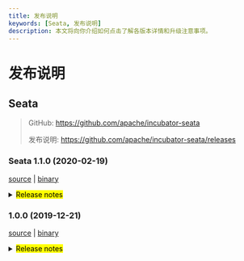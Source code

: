 ```yaml
---
title: 发布说明
keywords: [Seata, 发布说明]
description: 本文将向你介绍如何点击了解各版本详情和升级注意事项。
---
```



# 发布说明

## Seata

> GitHub: https://github.com/apache/incubator-seata 
> 
> 发布说明: https://github.com/apache/incubator-seata/releases

### Seata 1.1.0 (2020-02-19)

 [source](https://github.com/apache/incubator-seata/archive/v1.1.0.zip) | 
 [binary](https://github.com/apache/incubator-seata/releases/download/v1.1.0/seata-server-1.1.0.zip)
<details>
    <summary><mark>Release notes</mark></summary>

Seata 1.1.0 发布。

Seata 是一款开源的分布式事务解决方案，提供高性能和简单易用的分布式事务服务。

此版本更新如下：

### feature：
- [[#2200](https://github.com/apache/incubator-seata/pull/2200)] 支持 postgresql (业务侧和 TC server) 
- [[#1746](https://github.com/apache/incubator-seata/pull/1746)] 支持 httpClient 自动集成
- [[#2240](https://github.com/apache/incubator-seata/pull/2240)] 支持自定义 Saga 恢复策略超时时间
- [[#1693](https://github.com/apache/incubator-seata/pull/1693)] 支持 druid 类隔离加载，隔离中间件和业务侧的 druid 使用
- [[#2245](https://github.com/apache/incubator-seata/pull/2245)] 支持 zookeeper 鉴权
- [[#2239](https://github.com/apache/incubator-seata/pull/2239)] 支持 dubbo 2.7.4+
- [[#2203](https://github.com/apache/incubator-seata/pull/2203)] 支持 nacos 配置中心设置 group 属性
- [[#2086](https://github.com/apache/incubator-seata/pull/2086)] 支持 apollo 配置中心设置 namespace 属性
- [[#2106](https://github.com/apache/incubator-seata/pull/2106)] 支持 FastThreadLocalContextCore 存储事务上下文
- [[#1703](https://github.com/apache/incubator-seata/pull/1703)] 支持 sql parser SPI，提供 druid sql parser
- [[#2151](https://github.com/apache/incubator-seata/pull/2151)] 支持 Saga 模式跳过成功分支事务的 report


### bugfix：
- [[#2270](https://github.com/apache/incubator-seata/pull/2270)] 修复 worker size 不支持枚举配置和其他配置问题
- [[#2258](https://github.com/apache/incubator-seata/pull/2258)] 修复 channelHandler 重连时 not sharable 问题
- [[#2261](https://github.com/apache/incubator-seata/pull/2261)] 修复定时任务启动但 ApplicationContext 未刷新问题
- [[#2262](https://github.com/apache/incubator-seata/pull/2262)] 修复 nacos 初始化脚本设置 group 错误问题
- [[#2249](https://github.com/apache/incubator-seata/pull/2249)] 修复 Saga 模式注册分支失败状态机状态错误问题
- [[#2126](https://github.com/apache/incubator-seata/pull/2126)] 修复表名和列名转义符错误问题
- [[#2234](https://github.com/apache/incubator-seata/pull/2234)] 修复使用 fastjson 反序列化 bigint 错误问题
- [[#2237](https://github.com/apache/incubator-seata/pull/2237)] 修复 DefaultCoordinatorTest 在 wins 测试错误问题
- [[#2233](https://github.com/apache/incubator-seata/pull/2233)] 修复使用 fastjson 忽略 tableMeta 失效问题
- [[#2172](https://github.com/apache/incubator-seata/pull/2172)] 修复使用 SpringCloudConfig 配置中心无法读取配置问题
- [[#2217](https://github.com/apache/incubator-seata/pull/2217)] 修复 seata-spring-boot-starter 错误配置名称
- [[#2219](https://github.com/apache/incubator-seata/pull/2219)] 修复 seata-spring-boot-starter 读取disableGlobalTransaction 配置错误问题
- [[#2187](https://github.com/apache/incubator-seata/pull/2187)] 修复有相同数据依赖的不同事务分支路由到不同server时回滚顺序错误问题
- [[#2175](https://github.com/apache/incubator-seata/pull/2175)] 修复 server direct buffer OOM 问题
- [[#2210](https://github.com/apache/incubator-seata/pull/2210)] 修复二阶段 commit 和 rollback 重试超时 globalSession 无法删除问题
- [[#2179](https://github.com/apache/incubator-seata/pull/2179)] 修复 redis 注册中心 db 属性转型错误问题
- [[#2192](https://github.com/apache/incubator-seata/pull/2192)] 修复 eureka getHostName() 返回 ipAddress 问题
- [[#2198](https://github.com/apache/incubator-seata/pull/2198)] 修复 rollback 超时无法自动删除全局锁问题
- [[#2167](https://github.com/apache/incubator-seata/pull/2167)] 修复 Saga 异步执行返回相同 id 问题
- [[#2185](https://github.com/apache/incubator-seata/pull/2185)] 修复 server 启动时 kubernetes 的判断条件
- [[#2145](https://github.com/apache/incubator-seata/pull/2145)] 修复 Saga 模式重试成功上报状态错误问题
- [[#2113](https://github.com/apache/incubator-seata/pull/2113)] 修复分支 rollback 失败触发多个 TC 重试导致的并发异常


### optimize： 
- [[#2255](https://github.com/apache/incubator-seata/pull/2255)] 优化配置项的默认配置值
- [[#2230](https://github.com/apache/incubator-seata/pull/2230)] 统一配置项命名风格和保持 seata-all 和 spring boot starter相同默认值
- [[#1935](https://github.com/apache/incubator-seata/pull/1935)] 重构 client 和 server RPC
- [[#2215](https://github.com/apache/incubator-seata/pull/2215)] 优化 Saga 模式的超时处理 
- [[#2227](https://github.com/apache/incubator-seata/pull/2227)] 分离 TC In/Outbound 接口 
- [[#2033](https://github.com/apache/incubator-seata/pull/2033)] DefaultRemotingParser 逻辑优化
- [[#1688](https://github.com/apache/incubator-seata/pull/1688)] 减少客户端无用依赖
- [[#2134](https://github.com/apache/incubator-seata/pull/2134)] 按照事务模式区分 TC 逻辑重构
- [[#2224](https://github.com/apache/incubator-seata/pull/2224)] 优化 ContextCoreLoader 代码风格
- [[#2171](https://github.com/apache/incubator-seata/pull/2171)] 优化配置初始化同步脚本和添加使用说明
- [[#2208](https://github.com/apache/incubator-seata/pull/2208)] 使用 SPI LoadLevel name 代替 getDbType 接口方法
- [[#2182](https://github.com/apache/incubator-seata/pull/2182)] 优化 seata-spring-boot-starter 前缀判断逻辑
- [[#2211](https://github.com/apache/incubator-seata/pull/2211)] 优化 RootContext 代码风格
- [[#2140](https://github.com/apache/incubator-seata/pull/2140)] 优化 GzipUtil 代码风格
- [[#2209](https://github.com/apache/incubator-seata/pull/2209)] 重构 seata-discovery 模块，增加可读性
- [[#2055](https://github.com/apache/incubator-seata/pull/2055)] 使用 SPI 重构 tableMetaCache 和 undoLogManager
- [[#2184](https://github.com/apache/incubator-seata/pull/2184)] 重构 seata-config 模块，增加可读性
- [[#2095](https://github.com/apache/incubator-seata/pull/2095)] 重构数据源自动代理，区分 jdk 和 cglib 代理属性设置
- [[#2178](https://github.com/apache/incubator-seata/pull/2178)] Saga 状态机设计器添加默认 catch 节点
- [[#2103](https://github.com/apache/incubator-seata/pull/2103)] 优化 tcc 模块代码，增加可读性
- [[#2125](https://github.com/apache/incubator-seata/pull/2125)] 修改 MySQL recognizer package 路径
- [[#2176](https://github.com/apache/incubator-seata/pull/2176)] 修复 typos
- [[#2156](https://github.com/apache/incubator-seata/pull/2156)] 重构 sqlparser druid 名称为常量
- [[#2170](https://github.com/apache/incubator-seata/pull/2170)] 增加 seata common 模块的单测覆盖率
- [[#2139](https://github.com/apache/incubator-seata/pull/2139)] 优雅关闭 resources
- [[#2097](https://github.com/apache/incubator-seata/pull/2097)] 将 codec 模块重命名为 serializer 模块
- [[#2159](https://github.com/apache/incubator-seata/pull/2159)] 优化 spring 模块代码风格，增加可读性
- [[#2036](https://github.com/apache/incubator-seata/pull/2036)] 优化 Dubbo parser 逻辑
- [[#2062](https://github.com/apache/incubator-seata/pull/2062)] 优化 seata-rm-datasource 模块代码风格，增加可读性
- [[#2146](https://github.com/apache/incubator-seata/pull/2146)] 优化日志输出字符拼接
- [[#2038](https://github.com/apache/incubator-seata/pull/2038)] 优化 common 模块代码风格，增加可读性 
- [[#2120](https://github.com/apache/incubator-seata/pull/2120)] 修复 typos 
- [[#2078](https://github.com/apache/incubator-seata/pull/2078)] 增加 oracle table meta cache 单测覆盖度
- [[#2115](https://github.com/apache/incubator-seata/pull/2115)] 修复 typos
- [[#2099](https://github.com/apache/incubator-seata/pull/2099)] 优化 tm 模块代码风格，增加可读性

非常感谢以下 contributors 的代码贡献。若有无意遗漏，请报告。

- [slievrly](https://github.com/slievrly) 
- [xingfudeshi](https://github.com/xingfudeshi)   
- [objcoding](https://github.com/objcoding)   
- [long187](https://github.com/long187)   
- [zjinlei](https://github.com/zjinlei)   
- [ggndnn](https://github.com/ggndnn)  
- [lzf971107](https://github.com/lzf971107)    
- [CvShrimp](https://github.com/CvShrimp)   
- [l81893521](https://github.com/l81893521)   
- [ph3636](https://github.com/ph3636)   
- [koonchen](https://github.com/koonchen)   
- [leizhiyuan](https://github.com/leizhiyuan)   
- [funky-eyes](https://github.com/funky-eyes)   
- [caioguedes](https://github.com/caioguedes)   
- [helloworlde](https://github.com/helloworlde)   
- [wxbty](https://github.com/wxbty)    
- [bao-hp](https://github.com/bao-hp)   
- [guojingyinan219](https://github.com/guojingyinan219)   
- [CharmingRabbit](https://github.com/CharmingRabbit)   
- [jaspercloud](https://github.com/jaspercloud)   
- [jsbxyyx](https://github.com/jsbxyyx)   

同时，我们收到了社区反馈的很多有价值的issue和建议，非常感谢大家。

**常用链接**   

**Seata**: https://github.com/apache/incubator-seata   
**Seata-Samples**: https://github.com/apache/incubator-seata-samples   
**Release**: https://github.com/apache/incubator-seata/releases   
**Seata 官网**: https://seata.apache.org/zh-cn/
</details>

 ### 1.0.0 (2019-12-21)
 [source](https://github.com/apache/incubator-seata/archive/v1.0.0.zip) | 
 [binary](https://github.com/apache/incubator-seata/releases/download/v1.0.0/seata-server-1.0.0.zip)
<details>
  <summary><mark>Release notes</mark></summary>

  ### Seata 1.0.0 GA版本重磅发布
  Seata 1.0.0 GA版本重磅发布。

  Seata 是一款开源的分布式事务解决方案，提供高性能和简单易用的分布式事务服务。
  
  此版本更新如下：

​      

  ### feature：
  - [[#1966](https://github.com/apache/incubator-seata/pull/1966)] 增加client端单条消息发送方式
  - [[#2004](https://github.com/apache/incubator-seata/pull/2004)] 增加配置中心配置同步脚本
  - [[#1997](https://github.com/apache/incubator-seata/pull/1997)] 提供图像生成工具便于查看Saga状态机执行路径
  - [[#1992](https://github.com/apache/incubator-seata/pull/1992)] 支持动态降级
  - [[#1898](https://github.com/apache/incubator-seata/pull/1898)] 支持动态配置
  - [[#1983](https://github.com/apache/incubator-seata/pull/1983)] 支持hessian序列化
  - [[#1960](https://github.com/apache/incubator-seata/pull/1960)] 提供基于GGEditor的可视化图形Saga状态机设计器
  - [[#1900](https://github.com/apache/incubator-seata/pull/1900)] Saga状态语言支持重试服务
  - [[#1885](https://github.com/apache/incubator-seata/pull/1885)] 增加Docker image构建配置
  - [[#1914](https://github.com/apache/incubator-seata/pull/1914)] 支持Oracle exists表达式
  - [[#1878](https://github.com/apache/incubator-seata/pull/1878)] 支持Mysql exists表达式
  - [[#1871](https://github.com/apache/incubator-seata/pull/1871)] 适配springcloud-alibaba-seata自动配置
  - [[#1844](https://github.com/apache/incubator-seata/pull/1844)] Saga状态机支持异步调用服务
  - [[#1742](https://github.com/apache/incubator-seata/pull/1742)] 增加seata-spring-boot-starter
  - [[#1460](https://github.com/apache/incubator-seata/pull/1460)] 支持gzip压缩
  - [[#1492](https://github.com/apache/incubator-seata/pull/1492)] 支持grpc事务自动传递和绑定

  ### bugfix：
  - [[#2066](https://github.com/apache/incubator-seata/pull/2066)] 修复初始化eureka client线程安全问题
  - [[#2059](https://github.com/apache/incubator-seata/pull/2059)] 修复异步回滚线程导致重复回滚问题
  - [[#2050](https://github.com/apache/incubator-seata/pull/2050)] 修复监听不存在的配置导致空指针
  - [[#2053](https://github.com/apache/incubator-seata/pull/2053)] 修复Insert的表名为关键字,无法构建前置镜像
  - [[#2054](https://github.com/apache/incubator-seata/pull/2054)] 修复状态为Rollbacking的事务无法被检测出
  - [[#2043](https://github.com/apache/incubator-seata/pull/2043)] 修复使用druid-spring-boot-starter动态代理失败
  - [[#1668](https://github.com/apache/incubator-seata/pull/1668)] 修复sql语句转义符号问题
  - [[#2029](https://github.com/apache/incubator-seata/pull/2029)] 修复seata-spring-boot-starter无效
  - [[#2037](https://github.com/apache/incubator-seata/pull/2037)] 修复mysql连接无法自动释放
  - [[#2032](https://github.com/apache/incubator-seata/pull/2032)] 修复Etcd3配置错误
  - [[#1929](https://github.com/apache/incubator-seata/pull/1929)] 修复元数据有可能出现重复缓存
  - [[#1996](https://github.com/apache/incubator-seata/pull/1996)] 修复小部分情况下无法代理数据源
  - [[#2001](https://github.com/apache/incubator-seata/pull/2001)] 移除无效jvm参数
  - [[#1984](https://github.com/apache/incubator-seata/pull/1984)] 修复预设容器环境变量问题，替换基础镜像
  - [[#1978](https://github.com/apache/incubator-seata/pull/1978)] 修复在windows下FileTransactionStoreManager单元测试无法通过
  - [[#1953](https://github.com/apache/incubator-seata/pull/1953)] 修复在小部分情况下获取表元数据失败
  - [[#1973](https://github.com/apache/incubator-seata/pull/1973)] 修复容器下无法获取server端口
  - [[#1905](https://github.com/apache/incubator-seata/pull/1905)] 解决lock_key长度问题
  - [[#1927](https://github.com/apache/incubator-seata/pull/1927)] 修复SPI有可能加载私有类
  - [[#1961](https://github.com/apache/incubator-seata/pull/1961)] 修复CI日志过长问题
  - [[#1893](https://github.com/apache/incubator-seata/pull/1893)] 修复Saga模式不会删除分支信息问题
  - [[#1932](https://github.com/apache/incubator-seata/pull/1932)] 修复构建Docker镜像时环境不匹配
  - [[#1912](https://github.com/apache/incubator-seata/pull/1912)] 修复部分异常日志打印不完整
  - [[#1917](https://github.com/apache/incubator-seata/pull/1917)] 修复CI部分测试用例出现空指针异常
  - [[#1909](https://github.com/apache/incubator-seata/pull/1909)] 修复xid类型为空导致空指针
  - [[#1902](https://github.com/apache/incubator-seata/pull/1902)] 修复回滚时如遇不支持的数据库出现空指针
  - [[#1789](https://github.com/apache/incubator-seata/pull/1789)] 修复xid header大小写问题
  - [[#1889](https://github.com/apache/incubator-seata/pull/1889)] 修复TCC下分支注册导致线程挂起
  - [[#1813](https://github.com/apache/incubator-seata/pull/1813)] 修复部分情况TCC不支持跨服务
  - [[#1825](https://github.com/apache/incubator-seata/pull/1825)] 修复并发情况下事务状态不一致
  - [[#1850](https://github.com/apache/incubator-seata/pull/1850)] 修复Server重启时sessionId未重置
  - [[#1879](https://github.com/apache/incubator-seata/pull/1879)] 修复jdbc传入空参数导致异常
  - [[#1874](https://github.com/apache/incubator-seata/pull/1874)] 修复部分情况下Channel关闭的问题
  - [[#1863](https://github.com/apache/incubator-seata/pull/1863)] 修复Other类型无法序列化
  - [[#1837](https://github.com/apache/incubator-seata/pull/1837)] 修复saga ExpressionEvaluator不支持空值
  - [[#1810](https://github.com/apache/incubator-seata/pull/1810)] 修复saga状态机无法保存并提供状态日志查询
  - [[#1834](https://github.com/apache/incubator-seata/pull/1834)] 修复StateInstance无法记录输出参数
  - [[#1856](https://github.com/apache/incubator-seata/pull/1856)] 修复protostuff undo log获取默认content
  - [[#1845](https://github.com/apache/incubator-seata/pull/1845)] 修复分支提交失败, 导致空指针异常
  - [[#1858](https://github.com/apache/incubator-seata/pull/1858)] 修复分布式事务不生效
  - [[#1846](https://github.com/apache/incubator-seata/pull/1846)] 修复并发下增加监听器异常
  - [[#1839](https://github.com/apache/incubator-seata/pull/1839)] 修复重复加锁
  - [[#1768](https://github.com/apache/incubator-seata/pull/1768)] 修复设置数据库连接参数useInformationSchema为true无法获取元数据
  - [[#1796](https://github.com/apache/incubator-seata/pull/1796)] 修复回滚时异常判断不完整
  - [[#1805](https://github.com/apache/incubator-seata/pull/1805)] 修复连接代理和prepareStatement未在全局事务管理下
  - [[#1780](https://github.com/apache/incubator-seata/pull/1780)] 修复Oracle无法执行select for update语句
  - [[#1802](https://github.com/apache/incubator-seata/pull/1802)] 部分方法修改HashMap为LinkedHashMap
  - [[#1793](https://github.com/apache/incubator-seata/pull/1793)] 修复多数据源下无法自动代理
  - [[#1788](https://github.com/apache/incubator-seata/pull/1788)] 修复Mysql无法获取主键值
  - [[#1764](https://github.com/apache/incubator-seata/pull/1764)] 修复Jdk11下远程地址为空
  - [[#1778](https://github.com/apache/incubator-seata/pull/1778)] 修复单元测试未清空测试资源
  - [[#1777](https://github.com/apache/incubator-seata/pull/1777)] 修复DeleteExecutor未根据数据库类型来构建前置镜像

  ### optimize： 
  - [[#2068](https://github.com/apache/incubator-seata/pull/2068)] 优化数据库连接获取
  - [[#2056](https://github.com/apache/incubator-seata/pull/2056)] 移除代码中非java doc注释
  - [[#1775](https://github.com/apache/incubator-seata/pull/1775)] 优化分支事务回滚日志输出频率
  - [[#2000](https://github.com/apache/incubator-seata/pull/2000)] 统一归类初始化脚本
  - [[#2007](https://github.com/apache/incubator-seata/pull/2007)] 提高common模块单元测试覆盖率
  - [[#1969](https://github.com/apache/incubator-seata/pull/1969)] 增加Docker-Compose, Kubernetes, Helm脚本
  - [[#1967](https://github.com/apache/incubator-seata/pull/1967)] 增加Docker file
  - [[#2018](https://github.com/apache/incubator-seata/pull/2018)] 优化ConfigFuture
  - [[#2020](https://github.com/apache/incubator-seata/pull/2020)] 优化saga日志输出
  - [[#1975](https://github.com/apache/incubator-seata/pull/1975)] 扁平化saga嵌套事务
  - [[#1980](https://github.com/apache/incubator-seata/pull/1980)] 分支注册时显示applicationId
  - [[#1994](https://github.com/apache/incubator-seata/pull/1994)] 修改zookeeper根路径配置名称
  - [[#1990](https://github.com/apache/incubator-seata/pull/1990)] 增加netty配置常量
  - [[#1979](https://github.com/apache/incubator-seata/pull/1979)] 优化select for update识别器
  - [[#1957](https://github.com/apache/incubator-seata/pull/1957)] 获取关键字检查对象改为SPI的方法
  - [[#1956](https://github.com/apache/incubator-seata/pull/1956)] 找不到有效服务时,提示更加友好
  - [[#1958](https://github.com/apache/incubator-seata/pull/1958)] 支持将设计器的JSON转换成状态机标准JSON
  - [[#1951](https://github.com/apache/incubator-seata/pull/1951)] 增加使用企业logo
  - [[#1950](https://github.com/apache/incubator-seata/pull/1950)] 优化异步提交时日志的缺失
  - [[#1931](https://github.com/apache/incubator-seata/pull/1931)] nacos-config.py支持namespace
  - [[#1938](https://github.com/apache/incubator-seata/pull/1938)] 优化批量插入和批量更新
  - [[#1930](https://github.com/apache/incubator-seata/pull/1930)] 减少HashMap初始化大小
  - [[#1919](https://github.com/apache/incubator-seata/pull/1919)] 强制代码风格检查
  - [[#1918](https://github.com/apache/incubator-seata/pull/1918)] 优化单元测试抛出的异常
  - [[#1911](https://github.com/apache/incubator-seata/pull/1911)] 优化部分注释
  - [[#1920](https://github.com/apache/incubator-seata/pull/1920)] 使用迭代器来移除过期Future
  - [[#1907](https://github.com/apache/incubator-seata/pull/1907)] 优化UndoExecutorFactory获取实例的方式
  - [[#1903](https://github.com/apache/incubator-seata/pull/1903)] 增加批量查询分支事务
  - [[#1910](https://github.com/apache/incubator-seata/pull/1910)] 优化部分方法缺少@override
  - [[#1906](https://github.com/apache/incubator-seata/pull/1906)] 初始化时增加非正常退出日志
  - [[#1897](https://github.com/apache/incubator-seata/pull/1897)] 移除clientTest单元测试
  - [[#1883](https://github.com/apache/incubator-seata/pull/1883)] 优化SQLRecognizer, UndoExecutor代码结构
  - [[#1890](https://github.com/apache/incubator-seata/pull/1890)] 格式化部分saga代码
  - [[#1798](https://github.com/apache/incubator-seata/pull/1798)] 提高部分方法format效率
  - [[#1884](https://github.com/apache/incubator-seata/pull/1884)] 封装关闭资源的方法
  - [[#1869](https://github.com/apache/incubator-seata/pull/1869)] 增加当成功时,可以关闭分支汇报参数
  - [[#1842](https://github.com/apache/incubator-seata/pull/1842)] 增加部分初始化脚本
  - [[#1838](https://github.com/apache/incubator-seata/pull/1838)] 简化配置
  - [[#1866](https://github.com/apache/incubator-seata/pull/1866)] 优化TC日志输出
  - [[#1867](https://github.com/apache/incubator-seata/pull/1867)] 优化seata-spring-boot-starter
  - [[#1817](https://github.com/apache/incubator-seata/pull/1817)] 增加tm单元测试
  - [[#1823](https://github.com/apache/incubator-seata/pull/1823)] 减少db的访问次数
  - [[#1835](https://github.com/apache/incubator-seata/pull/1835)] Saga事务模版增加重新加载事务方法
  - [[#1861](https://github.com/apache/incubator-seata/pull/1861)] 优化当主键不存在时日志输出
  - [[#1836](https://github.com/apache/incubator-seata/pull/1836)] 修改IsPersist属性类型为Boolean
  - [[#1824](https://github.com/apache/incubator-seata/pull/1824)] 移除部分过期的Jvm11参数
  - [[#1820](https://github.com/apache/incubator-seata/pull/1820)] 修改部分代码风格
  - [[#1806](https://github.com/apache/incubator-seata/pull/1806)] 格式化错误日志
  - [[#1815](https://github.com/apache/incubator-seata/pull/1815)] 更新codecov.yml
  - [[#1811](https://github.com/apache/incubator-seata/pull/1811)] 适配codecov配置
  - [[#1799](https://github.com/apache/incubator-seata/pull/1799)] 移除没用的同步锁
  - [[#1674](https://github.com/apache/incubator-seata/pull/1674)] 增加Rm单元测试覆盖率
  - [[#1710](https://github.com/apache/incubator-seata/pull/1710)] NamedThreadFactory增加计数器
  - [[#1790](https://github.com/apache/incubator-seata/pull/1790)] 格式化Eureka实例id
  - [[#1760](https://github.com/apache/incubator-seata/pull/1760)] put message to logQueue
  - [[#1787](https://github.com/apache/incubator-seata/pull/1787)] 优化rpc通信日志可读性
  - [[#1786](https://github.com/apache/incubator-seata/pull/1786)] 简化Eureka注册实现类代码
  - [[#1766](https://github.com/apache/incubator-seata/pull/1766)] 移除无用方法
  - [[#1770](https://github.com/apache/incubator-seata/pull/1770)] 优化String拼接方式和无用的释放锁方法

  非常感谢以下 contributors 的代码贡献。若有无意遗漏，请报告。
  - [slievrly](https://github.com/slievrly)
  - [long187](https://github.com/long187)
  - [jsbxyyx](https://github.com/jsbxyyx)
  - [l81893521](https://github.com/l81893521)
  - [helloworlde](https://github.com/helloworlde)
  - [xingfudeshi](https://github.com/xingfudeshi)
  - [zjinlei](https://github.com/zjinlei)
  - [CharmingRabbit](https://github.com/CharmingRabbit)
  - [objcoding](https://github.com/objcoding)
  - [cmonkey](https://github.com/cmonkey)
  - [lzf971107](https://github.com/lzf971107)
  - [ggndnn](https://github.com/ggndnn)
  - [lightClouds917](https://github.com/lightClouds917)
  - [ruqinhu](https://github.com/ruqinhu)
  - [yuhuangbin](https://github.com/yuhuangbin)
  - [anrror](https://github.com/anrror)
  - [funky-eyes](https://github.com/funky-eyes)
  - [caohdgege](https://github.com/caohdgege)
  - [contextshuffling](https://github.com/contextshuffling)
  - [echooymxq](https://github.com/echooymxq)
  - [github-ygy](https://github.com/github-ygy)
  - [iapplejohn](https://github.com/iapplejohn)
  - [jKill](https://github.com/jKill)
  - [Justice-love](https://github.com/Justice-love)
  - [lovepoem](https://github.com/lovepoem)
  - [niaoshuai](https://github.com/niaoshuai)
  - [ph3636](https://github.com/ph3636)
  - [wangwei-ying](https://github.com/wangwei-ying)
  - [whjjay](https://github.com/whjjay)
  - [yangfuhai](https://github.com/yangfuhai)
  - [zhongfuhua](https://github.com/zhongfuhua)
  - [lizwmaster](https://github.com/lizwmaster)

  同时，我们收到了社区反馈的很多有价值的issue和建议，非常感谢大家。

  ### 常用链接
  - **Seata:** https://github.com/apache/incubator-seata  
  - **Seata-Samples:** https://github.com/apache/incubator-seata-samples   
  - **Release:** https://github.com/apache/incubator-seata/releases

</details>
